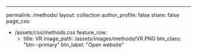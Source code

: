 ---
permalink: /methods/
layout: collection
author_profile: false
share: false
page_css:
- /assets/css/methods.css
feature_row:
  - title: VR
  image_path: /assets/images/methods/VR.PNG
  btn_class: "btn--primary"
  btn_label: "Open website"





